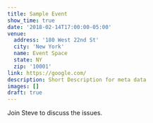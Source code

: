 ```yaml
---
title: Sample Event
show_time: true
date: '2018-02-14T17:00:00-05:00'
venue:
  address: '180 West 22nd St'
  city: 'New York'
  name: Event Space
  state: NY
  zip: '10001'
link: https://google.com/
description: Short Description for meta data
images: []
draft: true
---
```

Join Steve to discuss the issues.
